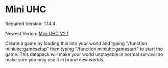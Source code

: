 # Mini UHC
Required Version: 1.14.4

Newest Verion: [Mini UHC V2.1](https://github.com/WaifuBeforeLaifu/Datapacks/raw/master/Mini%20UHC/Mini%20UHC%20V2.1.zip)

Create a game by loading this into your world and typing "/function miniuhc:gamesetup" then typing "/function miniuhc:gamestart" to start the game. This datapack will make your world unplayable in normal survival so make sure you only use it in brand new worlds. 
